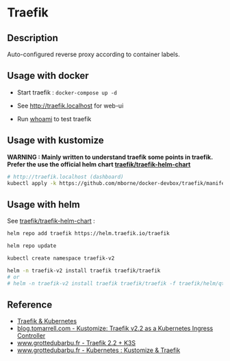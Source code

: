 # Traefik

## Description

Auto-configured reverse proxy according to container labels.

## Usage with docker

* Start traefik : `docker-compose up -d`

* See http://traefik.localhost for web-ui

* Run [whoami](../whoami/README.md) to test traefik

## Usage with kustomize

**WARNING : Mainly written to understand traefik some points in traefik. Prefer the use the official helm chart [traefik/traefik-helm-chart](https://github.com/traefik/traefik-helm-chart#traefik)**

```bash
# http://traefik.localhost (dashboard)
kubectl apply -k https://github.com/mborne/docker-devbox/traefik/manifest
```

## Usage with helm

See [traefik/traefik-helm-chart](https://github.com/traefik/traefik-helm-chart#traefik) :

```bash
helm repo add traefik https://helm.traefik.io/traefik

helm repo update

kubectl create namespace traefik-v2

helm -n traefik-v2 install traefik traefik/traefik
# or 
# helm -n traefik-v2 install traefik traefik/traefik -f traefik/helm/qtw-dev-values.yml

```

## Reference

* [Traefik & Kubernetes](https://doc.traefik.io/traefik/routing/providers/kubernetes-crd/)
* [blog.tomarrell.com - Kustomize: Traefik v2.2 as a Kubernetes Ingress Controller](https://blog.tomarrell.com/post/traefik_v2_on_kubernetes)
* [www.grottedubarbu.fr - Traefik 2.2 + K3S](https://www.grottedubarbu.fr/traefik-2-k3s/)
* [www.grottedubarbu.fr - Kubernetes : Kustomize & Traefik](https://www.grottedubarbu.fr/kubernetes-kustomize-traefik/)